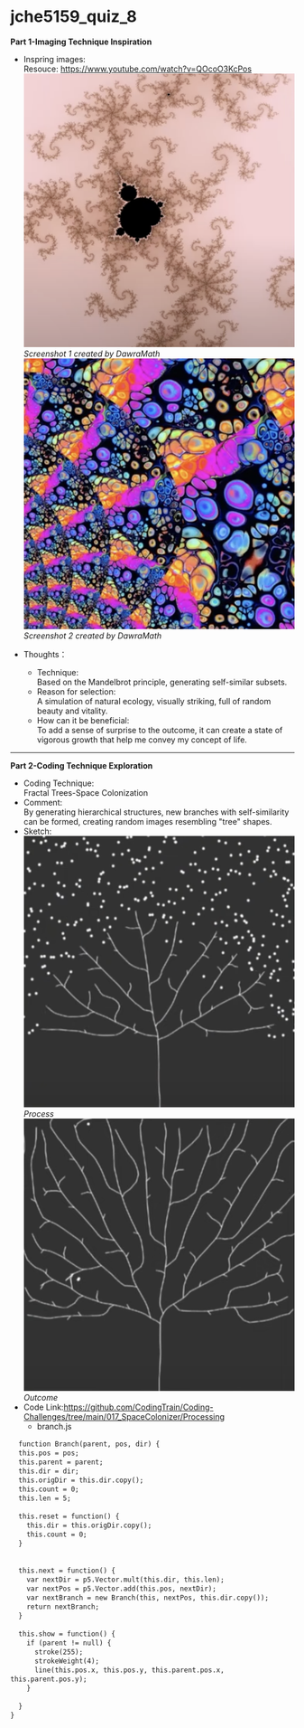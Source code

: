 # jche5159_quiz_8

**Part 1-Imaging Technique Inspiration**

- Inspring images:  
Resouce: https://www.youtube.com/watch?v=QOcoO3KcPos
![Image 1](readmeImages/Mandelbrot%20Set_1.jpg)
*Screenshot 1 created by DawraMath*
![Image 2](readmeImages/Mandelbrot%20set_2.jpg)
*Screenshot 2 created by DawraMath*

- Thoughts：
  - Technique:  
    Based on the Mandelbrot principle, generating self-similar subsets.
  - Reason for selection:  
    A simulation of natural ecology, visually striking, full of random beauty and vitality.
  - How can it be beneficial:  
    To add a sense of surprise to the outcome, it can create a state of vigorous growth that help me convey my concept of life.
  
------------------------------------
**Part 2-Coding Technique Exploration**

- Coding Technique:  
  Fractal Trees-Space Colonization
- Comment:  
  By generating hierarchical structures, new branches with self-similarity can be formed, creating random images resembling "tree" shapes.
- Sketch:
![Image 3](readmeImages/Image%203.jpg)
*Process*
![Image 4](readmeImages/Image%204.jpg)
*Outcome*
- Code Link:https://github.com/CodingTrain/Coding-Challenges/tree/main/017_SpaceColonizer/Processing
  - branch.js
```
  function Branch(parent, pos, dir) {
  this.pos = pos;
  this.parent = parent;
  this.dir = dir;
  this.origDir = this.dir.copy();
  this.count = 0;
  this.len = 5;

  this.reset = function() {
    this.dir = this.origDir.copy();
    this.count = 0;
  }


  this.next = function() {
    var nextDir = p5.Vector.mult(this.dir, this.len);
    var nextPos = p5.Vector.add(this.pos, nextDir);
    var nextBranch = new Branch(this, nextPos, this.dir.copy());
    return nextBranch;
  }

  this.show = function() {
    if (parent != null) {
      stroke(255);
      strokeWeight(4);
      line(this.pos.x, this.pos.y, this.parent.pos.x, this.parent.pos.y);
    }

  }
}
```